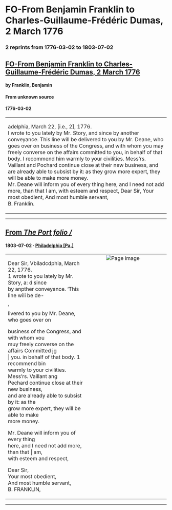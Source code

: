 
# FO-From Benjamin Franklin to Charles-Guillaume-Frédéric Dumas, 2 March 1776

### 2 reprints from 1776-03-02 to 1803-07-02

## [FO-From Benjamin Franklin to Charles-Guillaume-Frédéric Dumas, 2 March 1776](https://founders.archives.gov/documents/Franklin/01-22-02-0223)

#### by Franklin, Benjamin

#### From unknown source

#### 1776-03-02

<table style="width: 100%;"><tr><td style="width: 50%">

adelphia, March 22, [i.e., 2], 1776.  
I wrote to you lately by Mr. Story, and since by another conveyance. This line will be delivered to you by Mr. Deane, who goes over on business of the Congress, and with whom you may freely converse on the affairs committed to you, in behalf of that body. I recommend him warmly to your civilities. Mess’rs. Vaillant and Pochard continue close at their new business, and are already able to subsist by it: as they grow more expert, they will be able to make more money.  
Mr. Deane will inform you of every thing here, and I need not add more, than that I am, with esteem and respect, Dear Sir, Your most obedient, And most humble servant,   
B. Franklin.
</td></tr></table>

---

## [From _The Port folio /_](https://archive.org/details/sim_port-folio_1803-07-02_3_27/page/n5/mode/1up?view=theater)

#### 1803-07-02 &middot; [Philadelphia [Pa.]](http://dbpedia.org/resource/Philadelphia)

<table style="width: 100%;"><tr><td style="width: 50%">

  
Dear Sir, Vbiladcdphia, March 22, 1776.  
1 wrote to you lately by Mr. Story, a: d since  
by anpther conveyance. ‘This line wili be de-  
  
&#x27;  
livered to you by Mr. Deane, who goes over on  
  
business of the Congress, and with whom vou  
muy freely converse on the affairs Committed jg  
| you. in behalf of that body. 1 recommend bin  
warmly to your civilities. Mess’rs. Vaillant ang  
Pechard continue close at their new business,  
and are already able to subsist by it: as the  
grow more expert, they will be able to make  
more money.  
  
Mr. Deane will inform you of every thing  
here, and I need not add more, than that | am,  
with esteem and respect,  
  
Dear Sir,  
Your most obedient,  
And most humble servant,  
B. FRANKLIN,
</td><td style="width: 50%; max-height: 75%; margin: auto; display: block;">
<img alt="Page image" src="https://iiif.archive.org/iiif/sim_port-folio_1803-07-02_3_27&#0036;5/pct:41.783831,7.719054,55.536028,87.778164/,600/0/default.jpg"/>
</td>
</tr></table>

---

